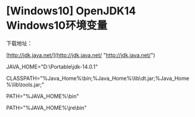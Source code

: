 # [Windows10] OpenJDK14 Windows10环境变量

下载地址：

[http://jdk.java.net/](http://jdk.java.net/ "http://jdk.java.net/")

JAVA\_HOME="D:\Portable\jdk-14.0.1"

CLASSPATH="%Java\_Home%\bin;%Java\_Home%\lib\dt.jar;%Java\_Home%\lib\tools.jar;"

PATH="%JAVA\_HOME%\bin"

PATH="%JAVA\_HOME%\jre\bin"

